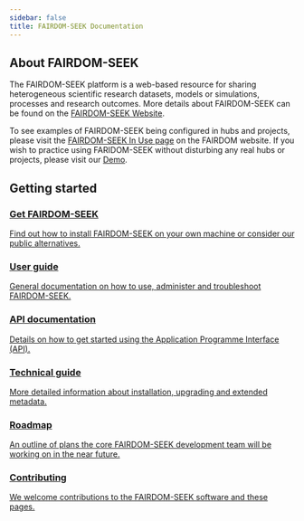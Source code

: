```yaml
---
sidebar: false
title: FAIRDOM-SEEK Documentation
---
```


## About FAIRDOM-SEEK

The FAIRDOM-SEEK platform is a web-based resource for sharing heterogeneous scientific research datasets,
models or simulations, processes and research outcomes. More details about FAIRDOM-SEEK can be found on the [FAIRDOM-SEEK Website](https://seek4science.org).

To see examples of FAIRDOM-SEEK being configured in hubs and projects, please visit the [FAIRDOM-SEEK In Use page](https://fair-dom.org/fairdom-in-use/) on the FAIRDOM website. 
If you wish to practice using FARIDOM-SEEK without disturbing any real hubs or projects, please visit our [Demo](https://demo.seek4science.org).


## Getting started

<div class="mb-5 row row-cols-1 row-cols-md-2 row-cols-lg-3 gy-4 navigation-tiles">
    <div class="col d-grid">
        <a role="button" class="btn py-3 fs-4 section-title" href="{{ site.baseurl }}/get-seek"><h3 class=""><i class="fa-solid fa-magnifying-glass-chart fa-1x"></i> Get FAIRDOM-SEEK</h3>
        <p>Find out how to install FAIRDOM-SEEK on your own machine or consider our public alternatives.</p>
        </a>
    </div>
    <div class="col d-grid">
        <a role="button" class="btn py-3 fs-4 section-title" href="{{ site.baseurl }}/help/user-guide"><h3><i class="fa-solid fa-user-group fa-1x"></i> <i class="fa-solid fa-book fa-1x"></i> User guide</h3>
        <p>General documentation on how to use, administer and troubleshoot FAIRDOM-SEEK.</p>
        </a>
    </div>
    <div class="col d-grid">
        <a role="button" class="btn py-3 fs-4 section-title" href="{{ site.baseurl }}/help/user-guide/api"><h3><i class="fa-solid fa-cloud fa-1x"></i>   API documentation</h3>
        <p>Details on how to get started using the Application Programme Interface (API).</p>
        </a>
    </div>
    <div class="col d-grid">
        <a role="button" class="btn py-3 fs-4 section-title" href="{{ site.baseurl }}/tech/"><h3><i class="fa-solid fa-wrench fa-1x"></i> <i class="fa-solid fa-book-atlas fa-1x"></i> Technical guide</h3>
        <p>More detailed information about installation, upgrading and extended metadata.</p>
        </a>
    </div>
    <div class="col d-grid">
        <a role="button" class="btn py-3 fs-4 section-title" href="{{ site.baseurl }}/tech/roadmap"><h3><i class="fa-solid fa-map-location-dot fa-1x"></i>  Roadmap</h3>
        <p>An outline of plans the core FAIRDOM-SEEK development team will be working on in the near future.</p>
        </a>
    </div>
    <div class="col d-grid">
        <a role="button" class="btn py-3 fs-4 section-title" href="{{ site.baseurl }}/tech/contributing"><h3><i class="fa-solid fa-truck-fast fa-1x"></i>  Contributing</h3>
        <p>We welcome contributions to the FAIRDOM-SEEK software and these pages.</p>
        </a>
    </div>
</div>
